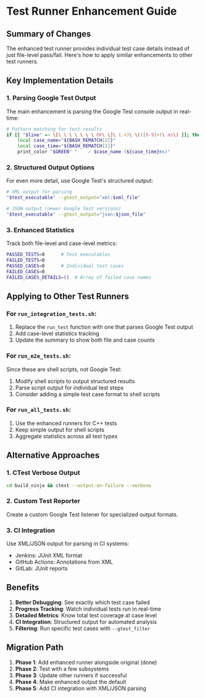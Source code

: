 # Test Runner Enhancement Guide

## Summary of Changes

The enhanced test runner provides individual test case details instead of just file-level pass/fail. Here's how to apply similar enhancements to other test runners.

## Key Implementation Details

### 1. **Parsing Google Test Output**

The main enhancement is parsing the Google Test console output in real-time:

```bash
# Pattern matching for test results
if [[ "$line" =~ \[\ \ \ \ \ \ \ OK\ \]\ (.+)\ \(([0-9]+)\ ms\) ]]; then
    local case_name="${BASH_REMATCH[1]}"
    local case_time="${BASH_REMATCH[2]}"
    print_color "$GREEN" "    ✓ $case_name (${case_time}ms)"
```

### 2. **Structured Output Options**

For even more detail, use Google Test's structured output:

```bash
# XML output for parsing
"$test_executable" --gtest_output="xml:$xml_file"

# JSON output (newer Google Test versions)
"$test_executable" --gtest_output="json:$json_file"
```

### 3. **Enhanced Statistics**

Track both file-level and case-level metrics:

```bash
PASSED_TESTS=0      # Test executables
FAILED_TESTS=0      
PASSED_CASES=0      # Individual test cases
FAILED_CASES=0
FAILED_CASES_DETAILS=()  # Array of failed case names
```

## Applying to Other Test Runners

### For `run_integration_tests.sh`:

1. Replace the `run_test` function with one that parses Google Test output
2. Add case-level statistics tracking
3. Update the summary to show both file and case counts

### For `run_e2e_tests.sh`:

Since these are shell scripts, not Google Test:
1. Modify shell scripts to output structured results
2. Parse script output for individual test steps
3. Consider adding a simple test case format to shell scripts

### For `run_all_tests.sh`:

1. Use the enhanced runners for C++ tests
2. Keep simple output for shell scripts
3. Aggregate statistics across all test types

## Alternative Approaches

### 1. **CTest Verbose Output**
```bash
cd build_ninja && ctest --output-on-failure --verbose
```

### 2. **Custom Test Reporter**
Create a custom Google Test listener for specialized output formats.

### 3. **CI Integration**
Use XML/JSON output for parsing in CI systems:
- Jenkins: JUnit XML format
- GitHub Actions: Annotations from XML
- GitLab: JUnit reports

## Benefits

1. **Better Debugging**: See exactly which test case failed
2. **Progress Tracking**: Watch individual tests run in real-time
3. **Detailed Metrics**: Know total test coverage at case level
4. **CI Integration**: Structured output for automated analysis
5. **Filtering**: Run specific test cases with `--gtest_filter`

## Migration Path

1. **Phase 1**: Add enhanced runner alongside original (done)
2. **Phase 2**: Test with a few subsystems
3. **Phase 3**: Update other runners if successful
4. **Phase 4**: Make enhanced output the default
5. **Phase 5**: Add CI integration with XML/JSON parsing